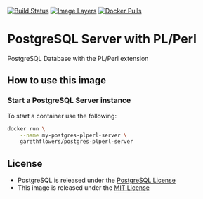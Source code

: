 [![Build Status](https://travis-ci.org/garethflowers/docker-postgres-plperl-server.svg?branch=master)](https://travis-ci.org/garethflowers/docker-postgres-plperl-server) [![Image Layers](https://images.microbadger.com/badges/image/garethflowers/postgres-plperl-server.svg)](https://microbadger.com/images/garethflowers/postgres-plperl-server) [![Docker Pulls](https://img.shields.io/docker/pulls/garethflowers/postgres-plperl-server.svg)](https://store.docker.com/community/images/garethflowers/postgres-plperl-server)

# PostgreSQL Server with PL/Perl

PostgreSQL Database with the PL/Perl extension

## How to use this image

### Start a PostgreSQL Server instance

To start a container use the following:
```sh
docker run \
	--name my-postgres-plperl-server \
	garethflowers/postgres-plperl-server
```

## License

*	PostgreSQL is released under the [PostgreSQL License](https://www.opensource.org/licenses/postgresql)
*	This image is released under the [MIT License](https://raw.githubusercontent.com/garethflowers/docker-postgres-plperl/master/LICENSE)
